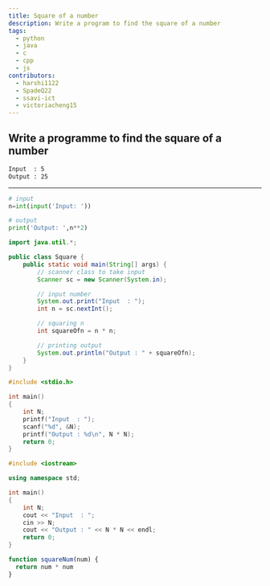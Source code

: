 ```yaml
---
title: Square of a number
description: Write a program to find the square of a number
tags:
  - python
  - java
  - c
  - cpp
  - js
contributors:
  - harshi1122
  - SpadeQ22
  - ssavi-ict
  - victoriacheng15
---
```


## Write a programme to find the square of a number

```txt
Input  : 5
Output : 25
```

---

<CodeBlock>

```python
# input
n=int(input('Input: '))

# output
print('Output: ',n**2)
```

```java
import java.util.*;

public class Square {
    public static void main(String[] args) {
        // scanner class to take input
        Scanner sc = new Scanner(System.in);

        // input number
        System.out.print("Input  : ");
        int n = sc.nextInt();

        // squaring n
        int squareOfn = n * n;

        // printing output
        System.out.println("Output : " + squareOfn);
    }
}
```

```c
#include <stdio.h>

int main()
{
    int N;
    printf("Input  : ");
    scanf("%d", &N);
    printf("Output : %d\n", N * N);
    return 0;
}
```

```cpp
#include <iostream>

using namespace std;

int main()
{
    int N;
    cout << "Input  : ";
    cin >> N;
    cout << "Output : " << N * N << endl;
    return 0;
}
```


```js
function squareNum(num) {
  return num * num
}
```

</CodeBlock>
